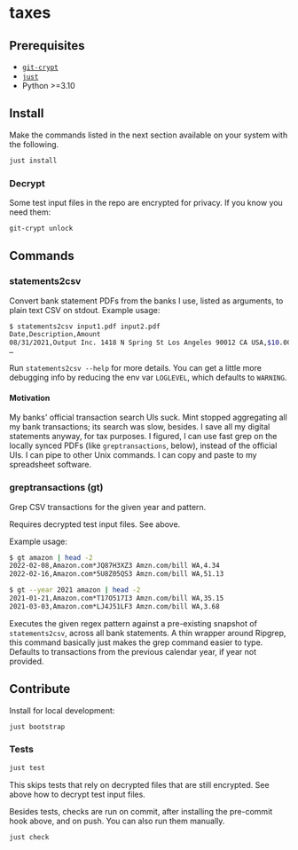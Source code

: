 # taxes

## Prerequisites

- [`git-crypt`](https://github.com/AGWA/git-crypt)
- [`just`](https://github.com/casey/just)
- Python >=3.10

## Install

Make the commands listed in the next section available on your system with the
following.

```zsh
just install
```

### Decrypt

Some test input files in the repo are encrypted for privacy. If you know you
need them:

```zsh
git-crypt unlock
```

## Commands

### statements2csv

Convert bank statement PDFs from the banks I use, listed as arguments, to plain
text CSV on stdout. Example usage:

```zsh
$ statements2csv input1.pdf input2.pdf
Date,Description,Amount
08/31/2021,Output Inc. 1418 N Spring St Los Angeles 90012 CA USA,$10.00
…
```

Run `statements2csv --help` for more details. You can get a little more
debugging info by reducing the env var `LOGLEVEL`, which defaults to `WARNING`.

#### Motivation

My banks' official transaction search UIs suck. Mint stopped aggregating all my
bank transactions; its search was slow, besides. I save all my digital
statements anyway, for tax purposes. I figured, I can use fast grep on the
locally synced PDFs (like `greptransactions`, below), instead of the official
UIs. I can pipe to other Unix commands. I can copy and paste to my spreadsheet
software.

### greptransactions (gt)

Grep CSV transactions for the given year and pattern.

Requires decrypted test input files. See above.

Example usage:

```sh
$ gt amazon | head -2
2022-02-08,Amazon.com*JQ87H3XZ3 Amzn.com/bill WA,4.34
2022-02-16,Amazon.com*5U8Z05QS3 Amzn.com/bill WA,51.13

$ gt --year 2021 amazon | head -2
2021-01-21,Amazon.com*T17O517I3 Amzn.com/bill WA,35.15
2021-03-03,Amazon.com*LJ4J51LF3 Amzn.com/bill WA,3.68
```

Executes the given regex pattern against a pre-existing snapshot of
`statements2csv`, across all bank statements. A thin wrapper around Ripgrep,
this command basically just makes the grep command easier to type. Defaults to
transactions from the previous calendar year, if year not provided.

## Contribute

Install for local development:

```sh
just bootstrap
```

### Tests

```sh
just test
```

This skips tests that rely on decrypted files that are still encrypted. See
above how to decrypt test input files.

Besides tests, checks are run on commit, after installing the pre-commit hook
above, and on push. You can also run them manually.

```sh
just check
```
